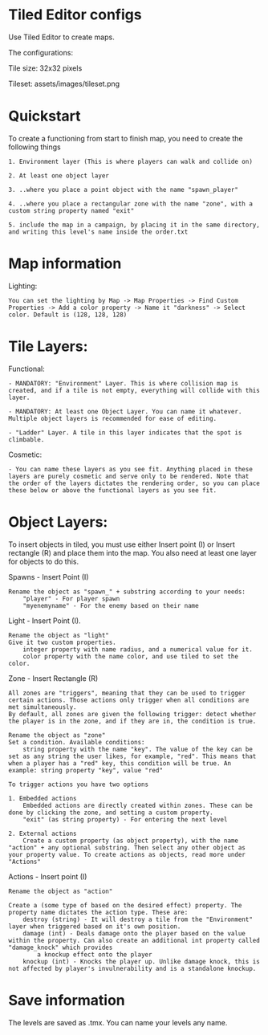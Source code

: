 # Tiled Editor configs

Use Tiled Editor to create maps.

The configurations:

Tile size: 32x32 pixels

Tileset: assets/images/tileset.png

# Quickstart

To create a functioning from start to finish map, you need to create the following things

	1. Environment layer (This is where players can walk and collide on)

	2. At least one object layer

	3. ..where you place a point object with the name "spawn_player"

	4. ..where you place a rectangular zone with the name "zone", with a custom string property named "exit"

	5. include the map in a campaign, by placing it in the same directory, and writing this level's name inside the order.txt

# Map information

Lighting:

	You can set the lighting by Map -> Map Properties -> Find Custom Properties -> Add a color property -> Name it "darkness" -> Select color. Default is (128, 128, 128)

# Tile Layers:

Functional:

	- MANDATORY: "Environment" Layer. This is where collision map is created, and if a tile is not empty, everything will collide with this layer.

	- MANDATORY: At least one Object Layer. You can name it whatever. Multiple object layers is recommended for ease of editing.

	- "Ladder" Layer. A tile in this layer indicates that the spot is climbable.

Cosmetic:

	- You can name these layers as you see fit. Anything placed in these layers are purely cosmetic and serve only to be rendered. Note that the order of the layers dictates the rendering order, so you can place these below or above the functional layers as you see fit.
	
# Object Layers:

To insert objects in tiled, you must use either Insert point (I) or Insert rectangle (R) and place them into the map. You also need at least one layer for objects to do this.

Spawns - Insert Point (I)

	Rename the object as "spawn_" + substring according to your needs:
		"player" - For player spawn
		"myenemyname" - For the enemy based on their name

Light - Insert Point (I).

	Rename the object as "light"
	Give it two custom properties.
		integer property with name radius, and a numerical value for it.
		color property with the name color, and use tiled to set the color.

Zone - Insert Rectangle (R)

	All zones are "triggers", meaning that they can be used to trigger certain actions. Those actions only trigger when all conditions are met simultaneously.
	By default, all zones are given the following trigger: detect whether the player is in the zone, and if they are in, the condition is true.

	Rename the object as "zone"
	Set a condition. Available conditions:
		string property with the name "key". The value of the key can be set as any string the user likes, for example, "red". This means that when a player has a "red" key, this condition will be true. An example: string property "key", value "red"

	To trigger actions you have two options

	1. Embedded actions
		Embedded actions are directly created within zones. These can be done by clicking the zone, and setting a custom property.
		"exit" (as string property) - For entering the next level
	
	2. External actions
		Create a custom property (as object property), with the name "action" + any optional substring. Then select any other object as your property value. To create actions as objects, read more under "Actions"

Actions - Insert point (I)

	Rename the object as "action"

	Create a (some type of based on the desired effect) property. The property name dictates the action type. These are:
		destroy (string) - It will destroy a tile from the "Environment" layer when triggered based on it's own position.
		damage (int) - Deals damage onto the player based on the value within the property. Can also create an additional int property called "damage_knock" which provides
			a knockup effect onto the player
		knockup (int) - Knocks the player up. Unlike damage knock, this is not affected by player's invulnerability and is a standalone knockup.
		
# Save information
	
The levels are saved as .tmx. You can name your levels any name.